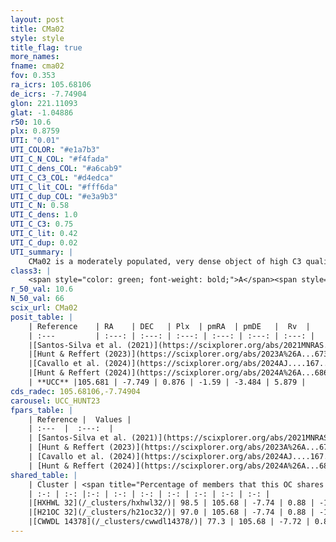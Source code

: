 ```yaml
---
layout: post
title: CMa02
style: style
title_flag: true
more_names: 
fname: cma02
fov: 0.353
ra_icrs: 105.68106
de_icrs: -7.74904
glon: 221.11093
glat: -1.04886
r50: 10.6
plx: 0.8759
UTI: "0.01"
UTI_COLOR: "#e1a7b3"
UTI_C_N_COL: "#f4fada"
UTI_C_dens_COL: "#a6cab9"
UTI_C_C3_COL: "#d4edca"
UTI_C_lit_COL: "#fff6da"
UTI_C_dup_COL: "#e3a9b3"
UTI_C_N: 0.58
UTI_C_dens: 1.0
UTI_C_C3: 0.75
UTI_C_lit: 0.42
UTI_C_dup: 0.02
UTI_summary: |
    CMa02 is a moderately populated, very dense object of high C3 quality. It is poorly studied in the literature.<br><br><span style="color: #99180f; font-weight: bold;">Warning: </span>This is very likely a duplicate object, which shares a large percentage of members with at least one previously reported entry.
class3: |
    <span style="color: green; font-weight: bold;">A</span><span style="color: #FFC300; font-weight: bold;">B</span>
r_50_val: 10.6
N_50_val: 66
scix_url: CMa02
posit_table: |
    | Reference    | RA    | DEC   | Plx  | pmRA  | pmDE   |  Rv  |
    | :---         | :---: | :---: | :---: | :---: | :---: | :---: |
    |[Santos-Silva et al. (2021)](https://scixplorer.org/abs/2021MNRAS.508.1033S) | 105.68 | -7.74 | 0.87 | -1.59 | -3.45 | -- |
    |[Hunt & Reffert (2023)](https://scixplorer.org/abs/2023A%26A...673A.114H) | 105.682 | -7.757 | 0.873 | -1.576 | -3.467 | 5.707 |
    |[Cavallo et al. (2024)](https://scixplorer.org/abs/2024AJ....167...12C) | 105.67 | -7.71 | 0.873 | -- | -- | -- |
    |[Hunt & Reffert (2024)](https://scixplorer.org/abs/2024A%26A...686A..42H) | 105.682 | -7.757 | 0.873 | -1.576 | -3.467 | 5.707 |
    | **UCC** |105.681 | -7.749 | 0.876 | -1.59 | -3.484 | 5.879 | 
cds_radec: 105.68106,-7.74904
carousel: UCC_HUNT23
fpars_table: |
    | Reference |  Values |
    | :---  |  :---:  |
    | [Santos-Silva et al. (2021)](https://scixplorer.org/abs/2021MNRAS.508.1033S) | `AVPM=0.99, AVPf=1.25, DPM=1071, DPf=1020.0, AgeM=137.0, AgeF=125, [Fe/H]M=-0.15, [Fe/H]f=-0.48` |
    | [Hunt & Reffert (2023)](https://scixplorer.org/abs/2023A%26A...673A.114H) | `AV50=0.505, diffAV50=0.424, MOD50=10.121, logAge50=8.379` |
    | [Cavallo et al. (2024)](https://scixplorer.org/abs/2024AJ....167...12C) | `AV50=0.34, dMod50=10.77, logAge50=8.58, [Fe/H]50=1.09` |
    | [Hunt & Reffert (2024)](https://scixplorer.org/abs/2024A%26A...686A..42H) | `MassJ=170.615` |
shared_table: |
    | Cluster | <span title="Percentage of members that this OC shares with the ones listed">%</span>   | RA   | DEC   | Plx   | pmRA  | pmDE  | Rv | UTI |
    | :-: | :-: |:-: | :-: | :-: | :-: | :-: | :-: | :-: |
    |[HXHWL 32](/_clusters/hxhwl32/)| 98.5 | 105.68 | -7.74 | 0.88 | -1.59 | -3.48 | 6.47 |0.47 |
    |[H21OC 32](/_clusters/h21oc32/)| 97.0 | 105.68 | -7.74 | 0.88 | -1.59 | -3.48 | 6.47 |0.01 |
    |[CWWDL 14378](/_clusters/cwwdl14378/)| 77.3 | 105.68 | -7.72 | 0.88 | -1.58 | -3.48 | 5.88 |0.0 |
---
```

